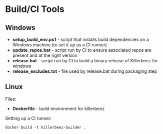 # Build/CI Tools

## Windows
* **setup_build_env.ps1** - script that installs build dependencies on a Windows machine (to set it up as a CI runner)
* **update_repos.bat** - script run by CI to ensure associated repos are present and at the right version
* **release.bat** - script run by CI to build a binary release of Killerbeez for windows
* **release_excludes.txt** - file used by release.bat during packaging step

## Linux
Files:
* **Dockerfile** - build environment for killerbeez

Setting up a CI runner:
```
docker build -t killerbeez-builder .
```